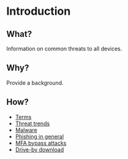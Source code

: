 # Introduction

## What?

Information on common threats to all devices.

## Why?

Provide a background.

## How?

* [Terms](terms.md)
* [Threat trends](trends.md)
* [Malware](malware.md)
* [Phishing in general](phishing.md)
* [MFA bypass attacks](mfa.md)
* [Drive-by download](drive-by.md)
